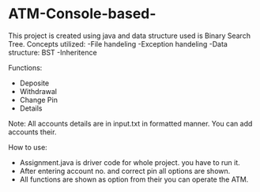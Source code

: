 # ATM-Console-based-
This project is created using java and data structure used is Binary Search Tree. 
Concepts utilized:
  -File handeling
  -Exception handeling
  -Data structure: BST
  -Inheritence
  
Functions:
  - Deposite
  - Withdrawal
  - Change Pin
  - Details
 
 Note: All accounts details are in input.txt in formatted manner. You can add accounts their.
 
How to use:
  - Assignment.java is driver code for whole project. you have to run it.
  - After entering account no. and correct pin all options are shown.
  - All functions are shown as option from their you can operate the ATM.
